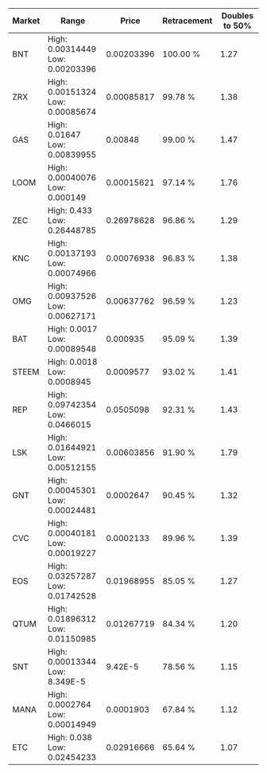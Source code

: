| Market | Range | Price| Retracement | Doubles to 50% |
| --- | --- | --- | --- | --- |
| BNT | High: 0.00314449<br />Low: 0.00203396 | 0.00203396 | 100.00 % | 1.27 |
| ZRX | High: 0.00151324<br />Low: 0.00085674 | 0.00085817 | 99.78 % | 1.38 |
| GAS | High: 0.01647<br />Low: 0.00839955 | 0.00848 | 99.00 % | 1.47 |
| LOOM | High: 0.00040076<br />Low: 0.000149 | 0.00015621 | 97.14 % | 1.76 |
| ZEC | High: 0.433<br />Low: 0.26448785 | 0.26978628 | 96.86 % | 1.29 |
| KNC | High: 0.00137193<br />Low: 0.00074966 | 0.00076938 | 96.83 % | 1.38 |
| OMG | High: 0.00937526<br />Low: 0.00627171 | 0.00637762 | 96.59 % | 1.23 |
| BAT | High: 0.0017<br />Low: 0.00089548 | 0.000935 | 95.09 % | 1.39 |
| STEEM | High: 0.0018<br />Low: 0.0008945 | 0.0009577 | 93.02 % | 1.41 |
| REP | High: 0.09742354<br />Low: 0.0466015 | 0.0505098 | 92.31 % | 1.43 |
| LSK | High: 0.01644921<br />Low: 0.00512155 | 0.00603856 | 91.90 % | 1.79 |
| GNT | High: 0.00045301<br />Low: 0.00024481 | 0.0002647 | 90.45 % | 1.32 |
| CVC | High: 0.00040181<br />Low: 0.00019227 | 0.0002133 | 89.96 % | 1.39 |
| EOS | High: 0.03257287<br />Low: 0.01742528 | 0.01968955 | 85.05 % | 1.27 |
| QTUM | High: 0.01896312<br />Low: 0.01150985 | 0.01267719 | 84.34 % | 1.20 |
| SNT | High: 0.00013344<br />Low: 8.349E-5 | 9.42E-5 | 78.56 % | 1.15 |
| MANA | High: 0.0002764<br />Low: 0.00014949 | 0.0001903 | 67.84 % | 1.12 |
| ETC | High: 0.038<br />Low: 0.02454233 | 0.02916666 | 65.64 % | 1.07 |
